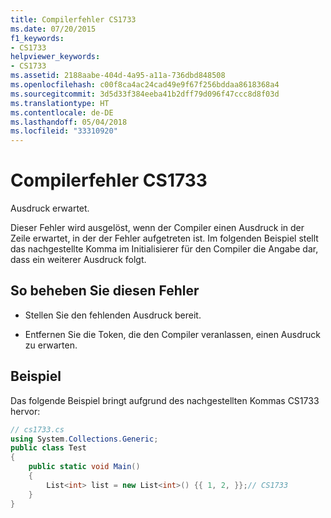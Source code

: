 ```yaml
---
title: Compilerfehler CS1733
ms.date: 07/20/2015
f1_keywords:
- CS1733
helpviewer_keywords:
- CS1733
ms.assetid: 2188aabe-404d-4a95-a11a-736dbd848508
ms.openlocfilehash: c00f8ca4ac24cad49e9f67f256bddaa8618368a4
ms.sourcegitcommit: 3d5d33f384eeba41b2dff79d096f47ccc8d8f03d
ms.translationtype: HT
ms.contentlocale: de-DE
ms.lasthandoff: 05/04/2018
ms.locfileid: "33310920"
---
```

# <a name="compiler-error-cs1733"></a>Compilerfehler CS1733
Ausdruck erwartet.  
  
 Dieser Fehler wird ausgelöst, wenn der Compiler einen Ausdruck in der Zeile erwartet, in der der Fehler aufgetreten ist. Im folgenden Beispiel stellt das nachgestellte Komma im Initialisierer für den Compiler die Angabe dar, dass ein weiterer Ausdruck folgt.  
  
## <a name="to-correct-this-error"></a>So beheben Sie diesen Fehler  
  
-   Stellen Sie den fehlenden Ausdruck bereit.  
  
-   Entfernen Sie die Token, die den Compiler veranlassen, einen Ausdruck zu erwarten.  
  
## <a name="example"></a>Beispiel  
 Das folgende Beispiel bringt aufgrund des nachgestellten Kommas CS1733 hervor:  
  
```csharp  
// cs1733.cs  
using System.Collections.Generic;  
public class Test  
{  
    public static void Main()  
    {  
        List<int> list = new List<int>() {{ 1, 2, }};// CS1733  
    }      
}  
```
